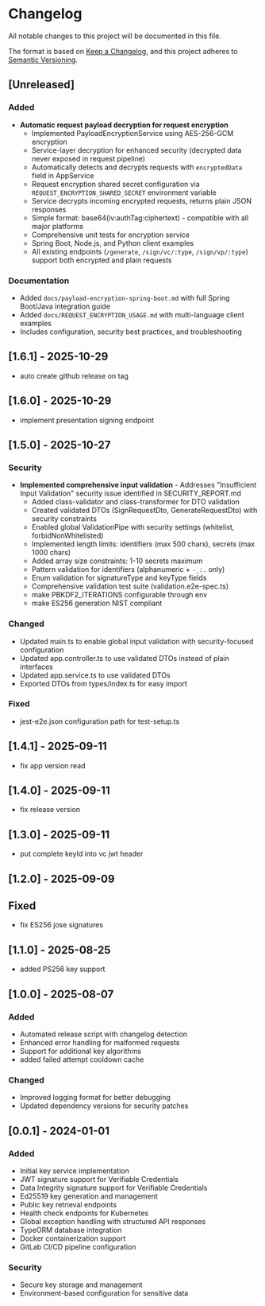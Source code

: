 # Changelog

All notable changes to this project will be documented in this file.

The format is based on [Keep a Changelog](https://keepachangelog.com/en/1.0.0/),
and this project adheres to [Semantic Versioning](https://semver.org/spec/v2.0.0.html).

## [Unreleased]

### Added
- **Automatic request payload decryption for request encryption**
  - Implemented PayloadEncryptionService using AES-256-GCM encryption
  - Service-layer decryption for enhanced security (decrypted data never exposed in request pipeline)
  - Automatically detects and decrypts requests with `encryptedData` field in AppService
  - Request encryption shared secret configuration via `REQUEST_ENCRYPTION_SHARED_SECRET` environment variable
  - Service decrypts incoming encrypted requests, returns plain JSON responses
  - Simple format: base64(iv:authTag:ciphertext) - compatible with all major platforms
  - Comprehensive unit tests for encryption service
  - Spring Boot, Node.js, and Python client examples
  - All existing endpoints (`/generate`, `/sign/vc/:type`, `/sign/vp/:type`) support both encrypted and plain requests

### Documentation
- Added `docs/payload-encryption-spring-boot.md` with full Spring Boot/Java integration guide
- Added `docs/REQUEST_ENCRYPTION_USAGE.md` with multi-language client examples
- Includes configuration, security best practices, and troubleshooting

## [1.6.1] - 2025-10-29

- auto create github release on tag


## [1.6.0] - 2025-10-29

- implement presentation signing endpoint


## [1.5.0] - 2025-10-27

### Security
- **Implemented comprehensive input validation** - Addresses "Insufficient Input Validation" security issue identified in SECURITY_REPORT.md
  - Added class-validator and class-transformer for DTO validation
  - Created validated DTOs (SignRequestDto, GenerateRequestDto) with security constraints
  - Enabled global ValidationPipe with security settings (whitelist, forbidNonWhitelisted)
  - Implemented length limits: identifiers (max 500 chars), secrets (max 1000 chars)
  - Added array size constraints: 1-10 secrets maximum
  - Pattern validation for identifiers (alphanumeric + `-_:.` only)
  - Enum validation for signatureType and keyType fields
  - Comprehensive validation test suite (validation.e2e-spec.ts)
  - make PBKDF2_ITERATIONS configurable through env
  - make ES256 generation NIST compliant

### Changed
- Updated main.ts to enable global input validation with security-focused configuration
- Updated app.controller.ts to use validated DTOs instead of plain interfaces
- Updated app.service.ts to use validated DTOs
- Exported DTOs from types/index.ts for easy import

### Fixed
- jest-e2e.json configuration path for test-setup.ts


## [1.4.1] - 2025-09-11

- fix app version read


## [1.4.0] - 2025-09-11

- fix release version

## [1.3.0] - 2025-09-11

- put complete keyId into vc jwt header

## [1.2.0] - 2025-09-09

## Fixed

- fix ES256 jose signatures

## [1.1.0] - 2025-08-25

- added PS256 key support

## [1.0.0] - 2025-08-07

### Added

- Automated release script with changelog detection
- Enhanced error handling for malformed requests
- Support for additional key algorithms
- added failed attempt cooldown cache

### Changed

- Improved logging format for better debugging
- Updated dependency versions for security patches

## [0.0.1] - 2024-01-01

### Added

- Initial key service implementation
- JWT signature support for Verifiable Credentials
- Data Integrity signature support for Verifiable Credentials
- Ed25519 key generation and management
- Public key retrieval endpoints
- Health check endpoints for Kubernetes
- Global exception handling with structured API responses
- TypeORM database integration
- Docker containerization support
- GitLab CI/CD pipeline configuration

### Security

- Secure key storage and management
- Environment-based configuration for sensitive data
